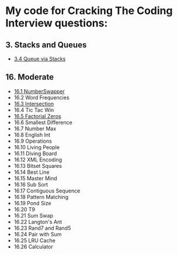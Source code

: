 # My code for Cracking The Coding Interview questions:

## 3. Stacks and Queues
* [3.4 Queue via Stacks](data_structs/queue_as_stack.hh)

## 16. Moderate
* [16.1 NumberSwapper](bitwise/swap_two_numbers.cc)
* 16.2 Word Frequencies
* [16.3 Intersection](geometry/segments_intersection.cc)
* 16.4 Tic Tac Win
* [16.5 Factorial Zeros](math/factorial.hh)
* 16.6 Smallest Difference
* 16.7 Number Max
* 16.8 English Int
* 16.9 Operations
* 16.10 Living People
* 16.11 Diving Board
* 16.12 XML Encoding
* 16.13 Bitset Squares
* 16.14 Best Line
* 16.15 Master Mind
* 16.16 Sub Sort
* 16.17 Contiguous Sequence
* 16.18 Pattern Matching
* 16.19 Pond Size
* 16.20 T9
* 16.21 Sum Swap
* 16.22 Langton's Ant
* 16.23 Rand7 and Rand5
* 16.24 Pair with Sum
* 16.25 LRU Cache
* 16.26 Calculator

